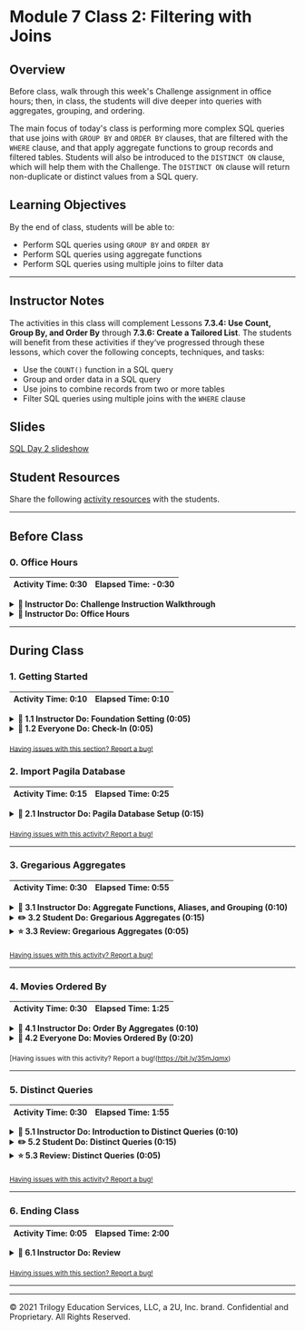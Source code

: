 # Module 7 Class 2: Filtering with Joins

## Overview

Before class, walk through this week's Challenge assignment in office hours; then, in class, the students will dive deeper into queries with aggregates, grouping, and ordering. 

The main focus of today's class is performing more complex SQL queries that use joins with `GROUP BY` and `ORDER BY` clauses, that are filtered with the `WHERE` clause, and that apply aggregate functions to group records and filtered tables. Students will also be introduced to the `DISTINCT ON` clause, which will help them with the Challenge. The `DISTINCT ON` clause will return non-duplicate or distinct values from a SQL query.  

## Learning Objectives

By the end of class, students will be able to:

* Perform SQL queries using `GROUP BY` and `ORDER BY`
* Perform SQL queries using aggregate functions 
* Perform SQL queries using multiple joins to filter data

- - -

## Instructor Notes

The activities in this class will complement Lessons **7.3.4: Use Count, Group By, and Order By** through **7.3.6: Create a Tailored List**.  The students will benefit from these activities if they‘ve progressed through these lessons, which cover the following concepts, techniques, and tasks:  

* Use the `COUNT()` function in a SQL query
* Group and order data in a SQL query
* Use joins to combine records from two or more tables
* Filter SQL queries using multiple joins with the `WHERE` clause


## Slides

[SQL Day 2 slideshow](https://docs.google.com/presentation/d/1AlwTfIojjdYlO_w6tYZRI9id9-UM1RqsEa3w61hsWPM/edit?usp=sharing)

## Student Resources

Share the following [activity resources](https://2u-data-curriculum-team.s3.amazonaws.com/data-viz-online-lesson-plans/07-Lessons/7-2-Student_Resources.zip) with the students. 

- - - 

## Before Class

### 0. Office Hours

| Activity Time: 0:30       |  Elapsed Time:     -0:30  |
|---------------------------|---------------------------|

<details>
  <summary><strong>📣 Instructor Do: Challenge Instruction Walkthrough</strong></summary>

Let the students know that the first few minutes of Office Hours will include a walkthrough of the Challenge requirements and rubric, as well as helpful tips they need in order to be successful.

Open the Challenge in Canvas and go through the high-level instructions and requirements with your class. Be sure to check for understanding.

Open the Rubric in Canvas and go through the Mastery column with your class and show how it maps back to the requirements for each deliverable. Be sure to check for understanding.

Review the following tips to ensure clarity on the Challenge:

The first part of the assignment, **Deliverable 1: The number of retiring employees by title**, requires them to create three tables and may be a bit challenging.

* For the first table:
  * They'll need to retrieve the `emp_no`, `first_name`, and `last_name` columns from the employees table, and the `title`, `from_date`, and `to_date` columns from the titles table.

  * Then, they'll need to join the two tables on the primary key.

  * Filter the data for those employees born between January 1, 1952, and December 31, 1955, and export the table as a CSV file.

* Since there are duplicate entries for some employees, they'll need to create a second table that has only the most recent title for each employee.

  * For this table, we have provided the learners with [starter code](../../../01-Assignments/07-Employee_Database/Resources/Employee_Challenge_starter_code.sql) to help them get started.

  * First, they'll need to retrieve the `emp_no`, `first_name`, `last_name`, and `title` columns from the first table.

  * Then, they'll need to get the first occurrence of the employee number for each set of rows defined by the `ON ()` clause by using the `DISTINCT ON` statement. We have provided a hint that links to documentation on how to use the `DISTINCT ON` statement.

  * After sorting the data in ascending order by the employee number and descending order by the last date (i.e., `to_date`) of the most recent title, the table should be exported as a CSV file.

* For the last table, they'll need to retrieve the number of titles from the second table, group the data by titles, sort by the number of titles in descending order, and export the table as a CSV file.

The second part of the challenge, **Deliverable 2: The eligible employees for the mentorship program** requires learners to use two `INNER JOIN` statements and the `DISTINCT ON` statement.

* First, they'll need to retrieve the `emp_no`, `first_name`, `last_name`, and `birth_date` columns from the employees table, the `from_date` and `to_date` columns from the department employee table, and the `title` column from the titles table.

* They'll need to use the `DISTINCT ON` statement to get the first occurrence of the employee number for each set of rows defined by the `ON ()` clause.

* Next, they'll need to use two `INNER JOIN` statements. The first will join the employees and the department employee tables on the primary key, and the second will join the employees and the titles tables on the primary key.

* After joining the tables, they'll need to filter the data on the `to_date` column to get current employees, and then filter again for employees whose birth dates are between January 1, 1965 and December 31, 1965.

* Finally, they'll need to order the table by the employee number and export the table as a CSV file.

For **Deliverable 3: A written report for the employee database analysis**, the students will be writing a report in the repository README.md file based on their analysis, just like they did in the previous modules.

In the **Results** section, the students need to provide a bulleted list with four major points from the retirement titles and the mentorship eligibility tables. They are encouraged to use images of their tables to support their results.

In the **Summary** section, the students need to provide a high-level summary that addresses the questions below, and then provide two additional queries or tables that can be created that will provide more insight for the upcoming "silver tsunami".

  * How many roles will need to be filled as the "silver tsunami" begins to make an impact?
  * Are there enough retirement-ready employees who are qualified to mentor the next generation of Pewlett Hackard employees in their department?

Encourage your class to begin the Challenge as soon as possible, if they haven’t already, and to use the Learning Assistants channel and the remainder of Office Hours with their instructional team for help as they progress through their work. If they feel like they need context to understand documentation or instructions throughout the week, this is where they can get it.

Open the floor to discussion and ensure to answer any questions they may have about the Challenge requirements before moving onto other areas of interest.

</details>

<details>
  <summary><strong>📣  Instructor Do: Office Hours</strong></summary>

For the remaining time, remind the students that this is their time to ask questions and get assistance from their instructional staff as they’re learning new concepts and working on the Challenge assignment.

Expect that students may ask for assistance. For example: 

* Challenge assignment 
* Further review on a particular subject
* Debugging assistance
* Help with computer issues
* Guidance with a particular tool

</details>


- - - 

## During Class 

### 1. Getting Started

| Activity Time:       0:10 |  Elapsed Time:      0:10  |
|---------------------------|---------------------------|

<details>
  <summary><strong>📣 1.1 Instructor Do: Foundation Setting (0:05)</strong></summary>

* Welcome students to class.

* Direct students to post individual questions in the Zoom chat to be addressed by you and your TAs at the end of class.

* Open the slideshow and use slides 1-7 to walk through the foundation setting with your class.

* **This Week - SQL:** Talk through the key skills that students will learn this week, and let them know that they are continuing to build on their data analyst skills. 

* **Today's Objectives:** Now, outline the concepts covered in today's lesson. Remind students that they can find the relevant activity files in the “Getting Ready for Class” page in their course content. 

</details>

<details>
  <summary><strong>🎉 1.2 Everyone Do: Check-In (0:05)</strong></summary>

* Ask the class the following questions and call on students for the answers:

    * **Q:** How are you feeling about your progress so far?

    * **A:** We are adding to our SQL skill set. It's important to look back and see what we accomplished, and acknowledge that it's a lot! It’s also okay to feel overwhelmed as long as you don’t give up. The more you practice, the more comfortable you'll be coding.
    
    * **Q:** How comfortable do you feel with this topic? 

    * **A:** Let's do "fist to five" together. If you are not feeling confident, hold up a fist (0). If you feel very confident, hold up an open hand (5).

</details>


<sub>[Having issues with this section? Report a bug!](https://bit.ly/3osCfkf)</sub>


### 2. Import Pagila Database

| Activity Time:       0:15 |  Elapsed Time:      0:25  |
|---------------------------|---------------------------|

<details>
  <summary><strong>📣 2.1 Instructor Do: Pagila Database Setup (0:15)</strong></summary>

* Explain to the class that today's activities will require a few tables to be imported into a database. The data is taken from the [MySQL Sakila Database](https://dev.mysql.com/doc/sakila/en/). There is the [Pagila database](https://github.com/devrimgunduz/pagila) that is similar to Sakila but is compatible with PostgreSQL. There are two options for importing the tables, the schema or CSV options. Use the schema option first, and if any students run into issues, have them use the CSV option.

* Make sure the students have downloaded and can open the [Resources](Activities/01-Evr_Import_Data/Resources) folder from the AWS link, which includes the following:
  * The [Database CSVs](Activities/01-Evr_Import_Data/Resources/CSVs)
  * The [schema.sql](Activities/01-Evr_Import_Data/Resources/schema.sql) code to create the tables using the CSV option
  * The [pagila-schema.sql](Activities/01-Evr_Import_Data/Resources/pagila-schema.sql) code to create the tables using the schema option 
  * The [pagila-insert-data.sql](Activities/01-Evr_Import_Data/Resources/pagila-insert-data.sql) to add the data to the tables using the schema option.

#### Using the schema option to create the database
 
* Walk through the following steps with the students:

  * From pgAdmin, create a database named `rental_db`.

  * Open the Query Tool for the newly created `rental_db`.

  * Have the students copy the [pagila-schema.sql](Activities/01-Evr_Import_Data/Resources/pagila-schema.sql) and run the code to create the needed tables.

  * Next, have the students copy the [pagila-insert-data.sql](Activities/01-Evr_Import_Data/Resources/pagila-insert-data.sql). **Note:** This may take a few minutes due to the amount of data. As long as no errors pop up, the data will be uploaded.

* While the database is being created and the data is uploading, the TAs should check-in on students and assist them with any issues. 

* If any students have trouble or encounter any problems creating the database using the schema option, have them use the CSV option.

#### Using the CSV option option to create the database

* Walk through the following steps with the students:

  * From pgAdmin, create a database named `rental_db`.

  * Open the Query Tool for the newly created `rental_db`.

  * Have the students copy the [schema.sql](Activities/01-Evr_Import_Data/Resources/schema.sql) and run the code to create the needed tables.

  * Next, have the students right-click the **actor** table on the right-hand side, and then select **Import/Export**.

  * Import `actor.csv`.

  * Have the students repeat this process for the remaining tables.

#### Confirm that the tables are populated

* Run `SELECT * FROM <table> LIMIT 100;` to confirm that the import was successful.
Optional: Right-click the **actor** table and view the first 100 rows to check that the data was imported correctly.

</details>

<sub>[Having issues with this activity? Report a bug!](https://bit.ly/3ntaBCq)</sub>

- - -

### 3. Gregarious Aggregates

| Activity Time:       0:30 |  Elapsed Time:      0:55  |
|---------------------------|---------------------------|

<details>
  <summary><strong>📣 3.1 Instructor Do: Aggregate Functions, Aliases, and Grouping (0:10)</strong></summary>

 * You can use slides 9-14 to introduce the aggregate functions with aliases and grouping.

* First, you will demonstrate to the students how to use aggregate functions in SQL. As in Pandas, aggregate functions allow for calculations on a set of values and return a singular value. 

* Some of most commonly used aggregates are `AVG`, `COUNT`, `MIN`, `MAX`, and `SUM`. 

* Aggregates are often combined with `GROUP BY`, `HAVING`, and `SELECT`. 

* Use the code from the [02-Ins_Aggregates/Solved/query.sql](Activities/02-Ins_Aggregates/Solved/query.sql) file for this demonstration. 

* First, demonstrate how to use the `COUNT()` function. 
  
  * Select the `rental_db` database in pgAdmin and open a Query window.

  * Run `SELECT * FROM film;` and count the number of rows.

  * Run `SELECT COUNT(film_id) FROM film;` and explain the following:

    * Using `COUNT()` is an easier way to count the rows.

    * The `COUNT()` function is an aggregate.

      ![Count](Images/01-Count.png)

* Now that the number of `film_id` entries has been counted, it's easy to see a total of 1,000 films.

* Point out that the name of the field returned is `count bigint`, which doesn't describe the column accurately, but Postgres has a way to change the column names and make them more descriptive:

  * Run the following:

    ```sql
    SELECT COUNT(film_id) AS "Total films"
    FROM film;
    ```

* Explain the following:

  * `AS 'Total films'` is a technique called *aliasing*.

  * Aliasing creates an `alias`, or a new name for the column.

  * Using an alias does not change the table or the database in any way. Aliasing is only a measure taken for convenience, used to view a column or to create shortcuts for columns or other data.

    ![Total](Images/01-Total.png)

* The `COUNT()` function is great to see the number of movies, but it isn't informative enough when searching for the number of specific ratings, like G or PG-13. This is where `GROUP BY` comes into play.

* Run the following code:

  ```sql
  SELECT rating, COUNT(film_id) AS "Total films"
  FROM film
  GROUP BY rating;
  ```

* Explain the following:

  * The `GROUP BY` method will first group by the column indicated.

  * Aggregates are used to get the values for any columns not included in the `GROUP BY` clause.

  * Here, the `COUNT()` function will count the `film_id` for each `rating`.

    ![Ratings](Images/01-Ratings.png)

* Explain that we can aggregate data in other ways besides counting. For example, *sum*, *average*, *min*, and *max* are all valid aggregate functions to apply to the data.

* **Q:** Ask the class how to query the average rental period for *all* movies. 

* **A:** You can run the following query to demonstrate:

  ```sql
  SELECT AVG(rental_duration)
  FROM film;
  ```

* To demonstrate how to add an alias to the `AVG()` function, run the following:

  ```sql
  SELECT AVG(rental_duration) AS "Average rental period"
  FROM film;
  ```

* To put it all together, run the following query, showing how to `GROUP BY` rental duration, get the average `rental_rate`, and give it an alias.

  ```sql
  SELECT  rental_duration, AVG(rental_rate) AS "Average rental rate"
  FROM film
  GROUP BY rental_duration;
  ```

    ![Aggregate](Images/01-Aggregate.png)

  * **Q:** Ask for a student volunteer to explain the query.

  * **A:** Movies that can be rented for three days cost an average of $2.82 to rent, movies that can be rented for four days cost an average of $2.97 to rent, and so on.

* SQL can also return the rows that contain the minimum values and maximum values in a column using `MIN()` and `MAX()`, respectively.

```sql
  -- Find the rows with the minimum rental rate
  SELECT  rental_duration, MIN(rental_rate) AS "Min rental rate"
  FROM film
  GROUP BY rental_duration;

  -- Find the rows with the maximum rental rate
  SELECT  rental_duration, MAX(rental_rate) AS "Max rental rate"
  FROM film
  GROUP BY rental_duration;
```

* Mention that these aggregate functions calculate and retrieve data, but they do not *alter* the data. That is, they do not modify the database.

* Explain that there are many other aggregate functions students can research. Send out [Postgres functions](https://www.tutorialspoint.com/postgresql/postgresql_useful_functions.htm) to the class for future reference.

* Send out the [02-Ins_Aggregates/Solved/query.sql](Activities/02-Ins_Aggregates/Solved/query.sql) file for students to refer to later.

* Ask the class the following questions and call on students for the answers:

    * **Q:** Where have we used this before?

    * **A:** The `COUNT` function was covered in Lesson 7.2.4. The other aggregate functions haven't been covered in this module, but you may see them later. 

    * **Q:** How does this activity equip us for the Challenge?

    * **A:** We will have to use the `COUNT` function in the Challenge.

    * **Q:** What can we do if we don't completely understand this?

    * **A:** We can refer to the lesson plan and reach out to the instructional team for help.

* Answer any questions before moving on to the student activity.
</details>

<details>
  <summary><strong>✏️ 3.2 Student Do: Gregarious Aggregates (0:15)</strong></summary>

* You can use slides 15-17 to introduce this activity.

* In this exercise, the students will practice writing queries that use aggregate functions, grouping, and aliases.

* Make sure the students can download and open the [instructions](Activities/03-Stu_GregariousAggregates/README.md) and the [aggregate_queries_starter.sql](Activities/03-Stu_GregariousAggregates/Unsolved/aggregate_queries_starter.sql) file from the AWS link. 

* Go over the instructions in the README and then divide students into breakout groups of 3-5. They should work on the solution by themselves but can reach out to others in their group for tips.

* Let students know that they may be asked to share and walk through their work at the end of the activity.


</details>

<details>
  <summary><strong>⭐ 3.3 Review: Gregarious Aggregates (0:05)</strong></summary>

* Once time is complete, ask for volunteers to share their solution. Remind them that it is perfectly alright if they didn't complete the activity. 

* To encourage participation, you can ask the students to help you write the queries to extract the data from the table.  

* If there are no volunteers, open pgAdmin, paste the code from `aggregate_queries.sql` into the editor, and explain the following:

  * Postgres uses double quotes for table and column names, and single quotes for string constants.

  * `GROUP BY` is similar to the `groupby` operation in Pandas.

  * `SELECT` without aggregates can only choose the columns in the `GROUP BY` clause.

* Send out the [aggregate_queries.sql](Activities/03-Stu_GregariousAggregates/Solved/aggregate_queries.sql) file for students to refer to later.

* Answer any questions before proceeding to the next activity.

</details>

<sub>[Having issues with this activity? Report a bug!](https://bit.ly/3ntYViA)</sub>

- - -

### 4. Movies Ordered By

| Activity Time:       0:30 |  Elapsed Time:      1:25  |
|---------------------------|---------------------------|

<details>
  <summary><strong>📣 4.1 Instructor Do: Order By Aggregates (0:10)</strong></summary>

 * You can use slides 18-23 to introduce this activity.

* In this demonstration, you will show students how to order the results when using aggregate functions.  

* Explain that aggregate functions return the results in a random order. This can be tough when trying to find the top or bottom numerical results.

* Use the code from the [04-Ins_Order_By/Solved/query.sql](Activities/04-Ins_Order_By/Solved/query.sql) file for this demonstration. 

* Open pgAdmin and explain the following:

  * Postgres has a clause or statement called `ORDER BY` that will resolve the random order of the results when using aggregate functions. When `ORDER BY` is added at the end of a query, the results will be sorted in ascending order by default. 

    ```sql
    SELECT rental_rate, AVG(length) AS "avg length"
    FROM film
    GROUP BY rental_rate
    ORDER BY "avg length";
    ```

  * Postgres will add a lot of digits after the decimal. 

    ![averages have lots of digits after the decimal](Images/02-Avg_decimal_digits.png)
  
  * To reduce the numbers of digits after the decimal, we can use the `ROUND()` function. This takes the parameters, `ROUND(<value>, <number of decimal places>)`, which round the value down to the specified number of decimal places.

    ```sql
    SELECT rental_rate, ROUND(AVG(length),2) AS "avg length"
    FROM film
    GROUP BY rental_rate
    ORDER BY "avg length";
    ```

  * To organize the results in descending order, we can add the `DESC` command after the `ORDER BY` statement.  

    ```sql
    SELECT rental_rate, ROUND(AVG(length),2) AS "avg length"
    FROM film
    GROUP BY rental_rate
    ORDER BY "avg length" DESC;
    ```

  * By using the `LIMIT` clause, we can specify the number of records to be displayed. 

    ```sql
    SELECT rental_rate, ROUND(AVG(length),2) AS "avg length"
    FROM film
    GROUP BY rental_rate
    ORDER BY "avg length" DESC
    LIMIT 5;
    ```

* Send out the [04-Ins_Order_By/Solved/query.sql](Activities/04-Ins_Order_By/Solved/query.sql) file for students to refer to later.

* Ask the class the following questions and call on students for the answers:

    * **Q:** Where have we used this before?

    * **A:** The `ORDER BY` statement was covered in Lesson 7.3.4.

    * **Q:** How does this activity equip us for the Challenge?

    * **A:** We will have to use the `ORDER BY` statement and `DESC` command in the Challenge.

    * **Q:** What can we do if we don't completely understand this?

    * **A:** We can refer to the lesson plan and reach out to the instructional team for help.

* Answer any questions before moving on to the student activity.

</details>

<details>
  <summary><strong>🎉  4.2 Everyone Do: Movies Ordered By (0:20)</strong></summary>

* You can use slides 24-25 to introduce this activity.

* In this activity, students will use `ORDER BY` in combination with other SQL methods to query and order the tables.

* Make sure the students can download and open the [instructions](Activities/05-Evr_Order_By/README.md) and the [pagila_orderby_starter.sql](Activities/05-Evr_Order_By/Unsolved/pagila_orderby_starter.sql) file from the AWS link. 

* Open the [instructions](Activities/05-Evr_Order_By/README.md) and open pgAdmin.

* Have the students begin working on the first query for a few minutes. 

* Once time is up, ask for volunteers to help you write the query to get the number of actors’ first names in descending order.

* If there are no volunteers, begin writing the query, asking for assistance along the way, and make sure to discuss the following point:

  * The `actor` table is grouped by `first_name`, with an aggregate taking the count, and then given an alias of `actor count`. The query is then ordered in descending order by the count.

* Next, give the students a few minutes to attempt to write a query to select the average duration of movies by rating. 

* When time is up, ask for volunteers to share their query. If there are no volunteers, begin writing the query, asking for assistance along the way, and make sure to discuss the following point:

  * The `ROUND` function is used to limit the results to two decimal places.

* Let the students continue to work on writing a query to select the top-ten movie replacement costs and group by the length of the movie in minutes. 

* Ask for volunteers to share their query. If there are no volunteers, begin writing the query, asking for assistance along the way, and make sure to cover the following point:

  * `LIMIT 10` is added to the end of the query to return the top 10 results.

* Finally, let the students work on the bonus for a few minutes. If students are struggling, point out the following: 

  * We can use the following query to get all the cities based on `country_id`. 

    ```sql
    SELECT *
    FROM city
    WHERE country_id = 44;
    ```

* When time is up, ask for volunteers to help you write the query to get the number of cities in each country in descending order.

* If there are no volunteers, begin writing the query, asking for assistance along the way, and make sure to cover the following points:

  * First, we count the number of times a country appears in the `city` table. 
  * Next, we `JOIN` the `country` and `city` tables on the `country_id`.  
  * Then, we `GROUP BY` the `country` from the `country` table.
  * Finally, the results are sorted by the count of countries in descending order.

* Ask the class the following questions and call on students for the answers:
    
    * **Q:** What can we do if we don't completely understand this?

    * **A:** You can reach out to the instructional staff for assistance.

* Send out the [pagila_orderby_query.sql](Activities/05-Evr_Order_By/Solved/pagila_orderby_query.sql) file for students to refer to later.

* Answer any questions before proceeding to the next activity.


</details>

<sub>[Having issues with this activity? Report a bug!(https://bit.ly/35mJqmx)</sub>

- - -


### 5. Distinct Queries 

| Activity Time:       0:30 |  Elapsed Time:      1:55  |
|---------------------------|---------------------------|

<details>
  <summary><strong>📣 5.1 Instructor Do: Introduction to Distinct Queries (0:10)</strong></summary>
  
* **Important:** Let the students know that the SQL statements covered in this demonstration and student activity will help them with the Employee Database Challenge.

 * You can use slides 26-28 to introduce this activity.

* Explain that, in a supply chain database, you will often have more than one order for each customer, and you may be asked to retrieve the details of the latest order for each customer. 

* Use the code from the [06-Ins_Distinct_Queries/Solved/distinct_query.sql](Activities/06-Ins_Distinct_Queries/Solved/distinct_query.sql) file for this demonstration. 

* For example, we can retrieve all the movies a customer rented and when they rented them, and then order them so we get the latest rental date. However, we retrieved 16,044 rows and many orders for each customer.

  ```sql
  SELECT customer_id, inventory_id, rental_date
  FROM rental
  ORDER BY customer_id, rental_id DESC;
  ```

  ![customer rentals](Images/03-customer_rentals.png)

* Using the `DISTINCT` statement, which returns the different values in the `ORDER BY` statement, we still retrieve 16,044 rows.

  ```sql
  SELECT DISTINCT customer_id, inventory_id, rental_date
  FROM rental
  ORDER BY rental_date;
  ```

  ![distinct customer rentals](Images/03-distinct_customer_rentals.png)

  * We can check to see if there are unique customers by adding a `WHERE` clause for a specific `customer_id`. 

* Run the following query to show the students that using the `DISTINCT` statement above doesn't help us get the lastest rental for each customer, even though it may look like it does. 

  ```sql
  SELECT DISTINCT customer_id, inventory_id, rental_date
  FROM rental
  WHERE customer_id = 130
  ORDER BY rental_date;
  ```

* However, Postgres has a statement called `DISTINCT ON ()` that allows us to retrieve distinct values in an `ORDER BY` statement. 

* When we run the following query, we can retrieve the latest rental for each customer by passing `customer_id` in the parentheses of the `DISTINCT ON ()` statement. 

  ```sql
  SELECT DISTINCT ON (customer_id) customer_id, rental_date
  FROM rental
  ORDER BY customer_id, rental_date DESC;
  ```

  ![distinct on customer rentals](Images/03-distinct_on_customer_rentals.png)

  * The results of the query returns 599 rows, which is the number of customers in the customer table.  We can confirm that there are 599 customers by running the following query:

  ```sql
  SELECT COUNT(*) 
  FROM customer;
  ```

* Let the students know that `DISTINCT ON ()` is specific to PostgreSQL and is not compatible with other databases, like MySQL.  

* Send out the [06-Ins_Distinct_Queries/Solved/distinct_query.sql](Activities/06-Ins_Distinct_Queries/Solved/distinct_query.sql) file for students to refer to later.

* Ask the class the following questions and call on students for the answers:

    * **Q:** Where have we used this before?

    * **A:** `DISTINCT` and `DISTINCT ON ()` were not covered in the module. 

    * **Q:** How does this activity equip us for the Challenge?

    * **A:** We will need to use the `DISTINCT ON ()` statement in the Challenge.

    * **Q:** What can we do if we don't completely understand this?

    * **A:** We can refer to the lesson plan and reach out to the instructional team for help.

* Answer any questions before moving on to the student activity.

</details>

<details>
  <summary><strong>✏️ 5.2 Student Do: Distinct Queries (0:15)</strong></summary>

 * You can use slides 30-32 to introduce this activity.

* In this exercise, the students will practice writing queries using `DISTINCT ON ()` with joins and filtering with the `WHERE` clause.

* Make sure the students can download and open the [instructions](Activities/07-Stu_Distinct_Queries/README.md) and the [distinct_on_queries_starter.sql](Activities/07-Stu_Distinct_Queries/Unsolved/distinct_on_queries_starter.sql) file from the AWS link. 

* Go over the instructions in the README and then divide students into breakout groups of 3-5. They should work on the solution by themselves but can reach out to others in their group for tips.

* Let students know that they may be asked to share and walk through their work at the end of the activity.


</details>

<details>
  <summary><strong>⭐ 5.3 Review: Distinct Queries (0:05)</strong></summary>

* Once time is complete, ask for volunteers to share their solution. Remind them that it is perfectly alright if they didn't complete the activity. 

* To encourage participation, you can ask the students to help you write the queries to extract the data from the table.  

* If there are no volunteers, open pgAdmin, paste the code from [distinct_on_queries.sql](Activities/07-Stu_Distinct_Queries/Solved/distinct_on_queries.sql) into the editor, and explain the following:

  * For the first query, we select the unique `customer_id` from the `rental` table in the `DISTINCT ON ()` statement, and the first and last name and email from the `customer` table, and the `rental_date` from the rental table.

  * We join the `rental` and `customer` tables on the `customer_id`. 

  * Finally, we `ORDER BY` the `customer_id` and `rental_date` and sort in descending order. 

  * For the second query, we select the unique film `title` from the `film` table in the `DISTINCT ON ()` statement and select the film `title` and `rental_date`. 

  * We join the `inventory` and `rental` table on the `inventory_id`, and then join the `film` and `inventory` table on the `film_id`. 

  * Finally, we `ORDER BY` the `title` and `rental_date` and sort in descending order.

  * For the bonus, we select the `film_id` and `title` from the `film` table, then use the `WHERE` clause to find the `film_id` that is **NOT IN** the selection of the `film_id` in the `inventory` table query. 

* Send out the [distinct_on_queries.sql](Activities/07-Stu_Distinct_Queries/Solved/distinct_on_queries.sql) file for students to refer to later.

* Answer any questions before ending class.

</details>

<sub>[Having issues with this activity? Report a bug!](https://bit.ly/2XlchmV)</sub>

- - -

### 6. Ending Class 

| Activity Time:       0:05 |  Elapsed Time:      2:00  |
|---------------------------|---------------------------|

<details>
  <summary><strong>📣  6.1 Instructor Do: Review </strong></summary>

* Before ending class, review the skills that were covered today and mention where in the module these skills are used. 
  * Creating a database was covered in **Lesson 7.2.1**.
  * Creating tables in a database was covered in **Lesson 7.2.2**.
  * Importing data into tables was covered in **Lesson 7.2.3**.
  * The `COUNT` function was covered in **Lesson 7.2.4**.
  * The `DISTINCT ON ()` statement was covered in the **07-Stu_Distinct_Queries** activity and will be needed to complete the Challenge.

* Answer any questions the students may have.

</details>

<sub>[Having issues with this section? Report a bug!](https://bit.ly/35EOCT5)</sub>

- - - 

---
© 2021 Trilogy Education Services, LLC, a 2U, Inc. brand.  Confidential and Proprietary.  All Rights Reserved.
